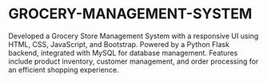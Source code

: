 # GROCERY-MANAGEMENT-SYSTEM
Developed a Grocery Store Management System with a responsive UI using HTML, CSS, JavaScript, and Bootstrap. Powered by a Python Flask backend, integrated with MySQL for database management. Features include product inventory, customer management, and order processing for an efficient shopping experience.
